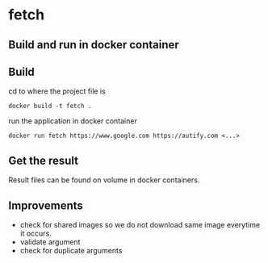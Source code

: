 # fetch
## Build and run in docker container
## Build
cd to where the project file is
    
    docker build -t fetch .

run the application in docker container

    docker run fetch https://www.google.com https://autify.com <...>

## Get the result

Result files can be found on volume in docker containers.

## Improvements
- check for shared images so we do not download same image everytime it occurs.
- validate argument
- check for duplicate arguments